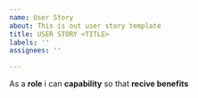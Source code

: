 ```yaml
---
name: User Story
about: This is out user story template
title: USER STORY <TITLE>
labels: ''
assignees: ''

---
```


As a **role** i can **capability** so that **recive benefits**
